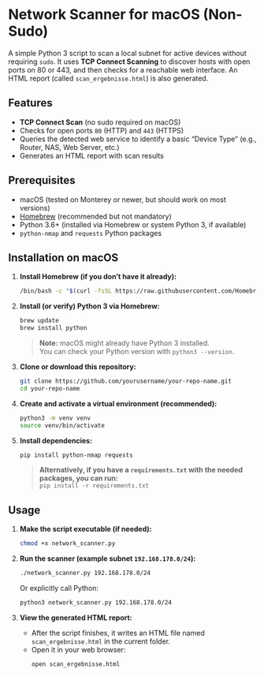 # Network Scanner for macOS (Non-Sudo)

A simple Python 3 script to scan a local subnet for active devices without requiring `sudo`. It uses **TCP Connect Scanning** to discover hosts with open ports on 80 or 443, and then checks for a reachable web interface. An HTML report (called `scan_ergebnisse.html`) is also generated.

## Features
- **TCP Connect Scan** (no sudo required on macOS)
- Checks for open ports `80` (HTTP) and `443` (HTTPS)
- Queries the detected web service to identify a basic “Device Type” (e.g., Router, NAS, Web Server, etc.)
- Generates an HTML report with scan results

## Prerequisites
- macOS (tested on Monterey or newer, but should work on most versions)
- [Homebrew](https://brew.sh/) (recommended but not mandatory)
- Python 3.6+ (installed via Homebrew or system Python 3, if available)
- `python-nmap` and `requests` Python packages

## Installation on macOS

1. **Install Homebrew (if you don’t have it already):**
    ```bash
    /bin/bash -c "$(curl -fsSL https://raw.githubusercontent.com/Homebrew/install/HEAD/install.sh)"
    ```
   
2. **Install (or verify) Python 3 via Homebrew:**
    ```bash
    brew update
    brew install python
    ```
   > **Note:** macOS might already have Python 3 installed.  
   You can check your Python version with `python3 --version`.

3. **Clone or download this repository:**
    ```bash
    git clone https://github.com/yourusername/your-repo-name.git
    cd your-repo-name
    ```

4. **Create and activate a virtual environment (recommended):**
    ```bash
    python3 -m venv venv
    source venv/bin/activate
    ```
    
5. **Install dependencies:**
    ```bash
    pip install python-nmap requests
    ```
   > **Alternatively, if you have a `requirements.txt` with the needed packages, you can run:**  
   `pip install -r requirements.txt`

## Usage

1. **Make the script executable (if needed):**
    ```bash
    chmod +x network_scanner.py
    ```

2. **Run the scanner (example subnet `192.168.178.0/24`):**
    ```bash
    ./network_scanner.py 192.168.178.0/24
    ```
   Or explicitly call Python:
    ```bash
    python3 network_scanner.py 192.168.178.0/24
    ```

3. **View the generated HTML report:**
    - After the script finishes, it writes an HTML file named `scan_ergebnisse.html` in the current folder.
    - Open it in your web browser:
      ```bash
      open scan_ergebnisse.html
      ```
